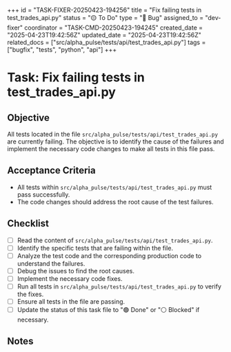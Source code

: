 +++
id = "TASK-FIXER-20250423-194256"
title = "Fix failing tests in test_trades_api.py"
status = "🟡 To Do"
type = "🐞 Bug"
assigned_to = "dev-fixer"
coordinator = "TASK-CMD-20250423-194245"
created_date = "2025-04-23T19:42:56Z"
updated_date = "2025-04-23T19:42:56Z"
related_docs = ["src/alpha_pulse/tests/api/test_trades_api.py"]
tags = ["bugfix", "tests", "python", "api"]
+++

# Task: Fix failing tests in test_trades_api.py

## Objective
All tests located in the file `src/alpha_pulse/tests/api/test_trades_api.py` are currently failing. The objective is to identify the cause of the failures and implement the necessary code changes to make all tests in this file pass.

## Acceptance Criteria
- All tests within `src/alpha_pulse/tests/api/test_trades_api.py` must pass successfully.
- The code changes should address the root cause of the test failures.

## Checklist
- [ ] Read the content of `src/alpha_pulse/tests/api/test_trades_api.py`.
- [ ] Identify the specific tests that are failing within the file.
- [ ] Analyze the test code and the corresponding production code to understand the failures.
- [ ] Debug the issues to find the root causes.
- [ ] Implement the necessary code fixes.
- [ ] Run all tests in `src/alpha_pulse/tests/api/test_trades_api.py` to verify the fixes.
- [ ] Ensure all tests in the file are passing.
- [ ] Update the status of this task file to "🟢 Done" or "⚪ Blocked" if necessary.

## Notes